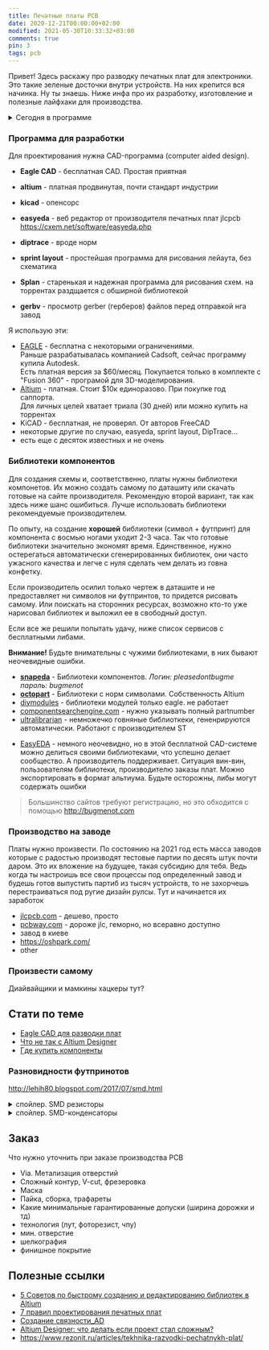 ```yaml
---
title: Печатные платы PCB
date: 2020-12-21T00:00:00+02:00
modified: 2021-05-30T10:33:32+03:00
comments: true
pin: 3
tags: pcb
---
```


Привет! Здесь раскажу про разводку печатных плат для электроники. Это такие зеленые досточки внутри устройств. На них крепится вся начинка. Ну ты знаешь. Ниже инфа про их разработку, изготовление и полезные лайфхаки для производства.
<details markdown="1">
<summary markdown="0">Сегодня в программе</summary>
- тут появится навигация
{: toc }
</details>


### Программа для разработки
Для проектирования нужна CAD-программа (computer aided design).  
- **Eagle CAD** - бесплатная CAD. Простая приятная  
- **altium** - платная продвинутая, почти стандарт индустрии
- **kicad** - опенсорс
- **easyeda** - веб редактор от производителя печатных плат jlcpcb<br>
  <https://cxem.net/software/easyeda.php>
- **diptrace** - вроде норм
- **sprint layout** - простейшая программа для рисования лейаута, без схематика

- **Splan** - старенькая и надежная программа для рисования схем. на торрентах раздщается с обширной библиотекой
- **gerbv** - просмотр gerber (герберов) файлов перед отправкой нга завод

Я использую эти:
- [EAGLE](#eagle) - бесплатна с некоторыми ограничениями.  
  Раньше разрабатывалась компанией Cadsoft, сейчас программу купила Autodesk.  
  Есть платная версия за $60/месяц. Покупается только в комплекте с "Fusion 360" - програмой для 3D-моделирования.
- [Altium](#altium) - платная. Стоит $10к единоразово. При покупке год саппорта.  
  Для личных целей хватает триала (30 дней) или можно купить на торрентах
- KiCAD - бесплатная, не проверял. От авторов FreeCAD
- некоторые другие по случаю, easyeda, sprint layout, DipTrace...
- есть еще с десяток известных и не очень






### Библиотеки компонентов
Для создания схемы и, соответственно, платы нужны библиотеки компонетов. Их можно создать самому по даташиту или скачать готовые на сайте производителя. Рекомендую второй вариант, так как здесь ниже шанс ошибиться. Лучше использовать библиотеки рекомендуемые производителем.

По опыту, на создание **хорошей** библиотеки (символ + футпринт) для компонента с восмью ногами уходит 2-3 часа. Так что готовые библиотеки значительно экономят время. Единственное, нужно остерегаться автоматически сгенерированных библиотек, они часто ужасного качества и легче с нуля сделать чем делать из говна конфетку. 

Если производитель осилил только чертеж в даташите и не предоставляет ни символов ни футпринтов, то придется рисовать самому. Или поискать на сторонних ресурсах, возможно кто-то уже нарисовал библиотек и выложил ее в свободный доступ. 

Если все же решили попытать удачу, ниже список сервисов с бесплатными либами. 

**Внимание!** Будьте внимательны с чужими библиотеками, в них бывают неочевидные ошибки. 

* [**snapeda**](https://www.snapeda.com/home/) - Библиотеки компонентов. *Логин: pleasedontbugme пароль: bugmenot*
* [**octopart**](https://octopart.com/) - Библиотеки с норм символами. Собственность Altium
* [diymodules](https://www.diymodules.org/eagle-search?text=ESP8266&desc=1) - библиотеки модулей только eagle. не работает
* [componentsearchengine.com](https://componentsearchengine.com/part-view/CC1101RGPR/Texas%20Instruments) - нужно указывать полный partnumber
* [ultralibrarian](https://ultralibrarian.com) - немножечко говняные библиоткеки, гененрируются автоматически. Работают с производителем ST
- [EasyEDA](https://easyeda.com/) - немного неочевидно, но в этой бесплатной CAD-системе можно делиться своими библиотеками, что успешно делает сообщество. А производитель поддерживает. Ситуация вин-вин, пользователям библиотеки, производителю заказы плат. Можно экспортировать в формат альтиума. Будьте осторожны, либы могут содержать ошибки

> Большинство сайтов требуют регистрацию, но это обходится с помощью <http://bugmenot.com>


### Производство на заводе
Платы нужно произвести. По состоянию на 2021 год есть масса заводов которые с радостью производят тестовые партии по десять штук почти даром. Это их вложение на будущее, такая субсидию для тебя. Ведь когда ты настроишь все свои процессы под определенный завод и будешь готов выпустить партиб из тысяч устройств, то не захорчешь перестраиваться под ругие дизайн рулсы. Тут и начинается их заработок
* [jlcpcb.com](https://jlcpcb.com) - дешево, просто
* [pcbway.com](https://pcbway.com) - дороже jlc, геморно, но всеравно доступно
* завод в киеве
* <https://oshpark.com/>
* other

### Произвести самому
Диайвайщики и мамкины хацкеры тут?

## Стати по теме
- [Eagle CAD для разводки плат](./eagle-cad.md)
- [Что не так с Altium Designer](./altium-designer.md)
- [Где купить компоненты](./buy-parts.md)

### Разновидности футпринотов
<http://lehih80.blogspot.com/2017/07/smd.html>

<details markdown="1"><summary markdown="0">спойлер. SMD резисторы</summary>
![image](https://user-images.githubusercontent.com/17731587/125964908-1f234bae-b865-4f63-bde5-f72e4305fa06.png)
</details>
<details markdown="1">
<summary markdown="0">спойлер. SMD-конденсаторы</summary>
![image](https://user-images.githubusercontent.com/17731587/125965015-2595e13e-57ab-4de5-bdd0-0e9386b8d625.png)
</details>

## Заказ
Что нужно уточнить при заказе производства PCB
- Via. Метализация отверстий
- Сложный контур, V-cut, фрезеровка
- Маска
- Пайка, сборка, трафареты
- Какие минимальные гарантированные допуски (ширина дорожки и тд)
- технология (лут, фоторезист, чпу)
- мин. отверстие
- шелкография
- финишное покрытие


## Полезные ссылки
- [5 Советов по быстрому созданию и редактированию библиотек в Altium](http://sapr-journal.ru/uroki-altium/5-sovetov-po-bystromu-sozdaniyu-i-redaktirovaniyu-bibliotek-v-altium-designer-14/)
- [7 правил проектирования печатных плат](https://habr.com/ru/post/414141/)
- [Создание связности_AD
](https://www.altium.com/ru/documentation/altium-designer/creating-connectivity-ad?version=18.1)
- [Altium Designer: что делать если проект стал сложным?](https://habr.com/ru/post/426951/)
- <https://www.rezonit.ru/articles/tekhnika-razvodki-pechatnykh-plat/>
